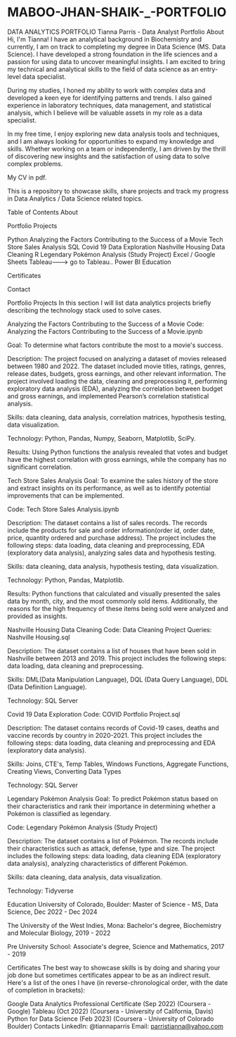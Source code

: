 # MABOO-JHAN-SHAIK-_-PORTFOLIO
DATA ANALYTICS  PORTFOLIO
Tianna Parris - Data Analyst Portfolio
About
Hi, I'm Tianna! I have an analytical background in Biochemistry and currently, I am on track to completing my degree in Data Science (MS. Data Science). I have developed a strong foundation in the life sciences and a passion for using data to uncover meaningful insights. I am excited to bring my technical and analytical skills to the field of data science as an entry-level data specialist.

During my studies, I honed my ability to work with complex data and developed a keen eye for identifying patterns and trends. I also gained experience in laboratory techniques, data management, and statistical analysis, which I believe will be valuable assets in my role as a data specialist.

In my free time, I enjoy exploring new data analysis tools and techniques, and I am always looking for opportunities to expand my knowledge and skills. Whether working on a team or independently, I am driven by the thrill of discovering new insights and the satisfaction of using data to solve complex problems.

My CV in pdf.

This is a repository to showcase skills, share projects and track my progress in Data Analytics / Data Science related topics.

Table of Contents
About

Portfolio Projects

Python
Analyzing the Factors Contributing to the Success of a Movie
Tech Store Sales Analysis
SQL
Covid 19 Data Exploration
Nashville Housing Data Cleaning
R
Legendary Pokémon Analysis (Study Project)
Excel / Google Sheets
Tableau---> go to Tableau..
Power BI
Education

Certificates

Contact

Portfolio Projects
In this section I will list data analytics projects briefly describing the technology stack used to solve cases.

Analyzing the Factors Contributing to the Success of a Movie
Code: Analyzing the Factors Contributing to the Success of a Movie.ipynb

Goal: To determine what factors contribute the most to a movie's success.

Description: The project focused on analyzing a dataset of movies released between 1980 and 2022. The dataset included movie titles, ratings, genres, release dates, budgets, gross earnings, and other relevant information. The project involved loading the data, cleaning and preprocessing it, performing exploratory data analysis (EDA), analyzing the correlation between budget and gross earnings, and implemented Pearson’s correlation statistical analysis.

Skills: data cleaning, data analysis, correlation matrices, hypothesis testing, data visualization.

Technology: Python, Pandas, Numpy, Seaborn, Matplotlib, SciPy.

Results: Using Python functions the analysis revealed that votes and budget have the highest correlation with gross earnings, while the company has no significant correlation.

Tech Store Sales Analysis
Goal: To examine the sales history of the store and extract insights on its performance, as well as to identify potential improvements that can be implemented.

Code: Tech Store Sales Analysis.ipynb

Description: The dataset contains a list of sales records. The records include the products for sale and order information(order id, order date, price, quantity ordered and purchase address). The project includes the following steps: data loading, data cleaning and preprocessing, EDA (exploratory data analysis), analyzing sales data and hypothesis testing.

Skills: data cleaning, data analysis, hypothesis testing, data visualization.

Technology: Python, Pandas, Matplotlib.

Results: Python functions that calculated and visually presented the sales data by month, city, and the most commonly sold items. Additionally, the reasons for the high frequency of these items being sold were analyzed and provided as insights.

Nashville Housing Data Cleaning
Code: Data Cleaning Project Queries: Nashville Housing.sql

Description: The dataset contains a list of houses that have been sold in Nashville between 2013 and 2019. This project includes the following steps: data loading, data cleaning and preprocessing.

Skills: DML(Data Manipulation Language), DQL (Data Query Language), DDL (Data Definition Language).

Technology: SQL Server

Covid 19 Data Exploration
Code: COVID Portfolio Project.sql

Description: The dataset contains records of Covid-19 cases, deaths and vaccine records by country in 2020-2021. This project includes the following steps: data loading, data cleaning and preprocessing and EDA (exploratory data analysis).

Skills: Joins, CTE's, Temp Tables, Windows Functions, Aggregate Functions, Creating Views, Converting Data Types

Technology: SQL Server

Legendary Pokémon Analysis
Goal: To predict Pokémon status based on their characteristics and rank their importance in determining whether a Pokémon is classified as legendary.

Code: Legendary Pokémon Analysis (Study Project)

Description: The dataset contains a list of Pokémon. The records include their characteristics such as attack, defense, type and size. The project includes the following steps: data loading, data cleaning EDA (exploratory data analysis), analyzing characteristics of different Pokémon.

Skills: data cleaning, data analysis, data visualization.

Technology: Tidyverse

Education
University of Colorado, Boulder: Master of Science - MS, Data Science, Dec 2022 - Dec 2024

The University of the West Indies, Mona: Bachelor's degree, Biochemistry and Molecular Biology, 2019 - 2022

Pre University School: Associate's degree, Science and Mathematics, 2017 - 2019

Certificates
The best way to showcase skills is by doing and sharing your job done but sometimes certificates appear to be as an indirect result. Here's a list of the ones I have (in reverse-chronological order, with the date of completion in brackets):

Google Data Analytics Professional Certificate (Sep 2022) (Coursera - Google)
Tableau (Oct 2022) (Coursera - University of California, Davis)
Python for Data Science (Feb 2023) (Coursera - University of Colorado Boulder)
Contacts
LinkedIn: @tiannaparris
Email: parristianna@yahoo.com
